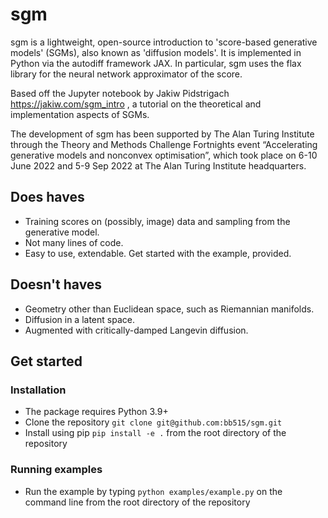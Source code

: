 sgm
===
sgm is a lightweight, open-source introduction to 'score-based generative models' (SGMs), also known as 'diffusion models'. It is implemented in Python via the autodiff framework JAX. In particular, sgm uses the flax library for the neural network approximator of the score.

Based off the Jupyter notebook by Jakiw Pidstrigach https://jakiw.com/sgm_intro , a tutorial on the theoretical and implementation aspects of SGMs.

The development of sgm has been supported by The Alan Turing Institute through the Theory and Methods Challenge Fortnights event “Accelerating generative models and nonconvex optimisation”, which took place on 6-10 June 2022 and 5-9 Sep 2022 at The Alan Turing Institute headquarters.

Does haves
-----------
- Training scores on (possibly, image) data and sampling from the generative model.
- Not many lines of code.
- Easy to use, extendable. Get started with the example, provided.

Doesn't haves
---------------
- Geometry other than Euclidean space, such as Riemannian manifolds.
- Diffusion in a latent space.
- Augmented with critically-damped Langevin diffusion.

Get started
------------

### Installation ###

- The package requires Python 3.9+
- Clone the repository `git clone git@github.com:bb515/sgm.git`
- Install using pip `pip install -e .` from the root directory of the repository

### Running examples ###

- Run the example by typing `python examples/example.py` on the command line from the root directory of the repository


